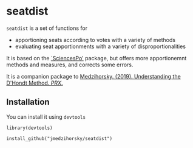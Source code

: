 # seatdist

`seatdist` is a set of functions for 
- apportioning seats according to votes with a variety of methods
- evaluating seat apportionments with a variety of disproportionalities

It is based on the 
[`SciencesPo'](https://github.com/danielmarcelino/SciencesPo) 
package, but 
offers more apportionemnt methods and measures,
and corrects some errors.

It is a companion package to
[Medzihorsky. (2019). Understanding the D'Hondt Method. _PRX_.](https://doi.org/10.1080/2474736X.2019.1625712)


## Installation

You can install it using `devtools`

`library(devtools)`

`install_github("jmedzihorsky/seatdist")`
